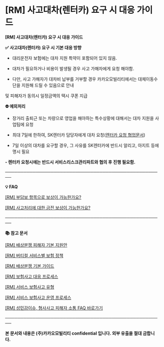 # [RM] 사고대차(렌터카) 요구 시 대응 가이드

**[RM] 사고대차(렌터카) 요구 시 대응 가이드**

**✅ 사고대차(렌터카) 요구 시 기본 대응 방향**

- 대리운전자 보험에는 대차 지원 특약이 포함되어 있지 않음.

- 대차가 필요하거나 비용이 발생될 경우 사고 가해자에게 요청 해야함.

- 다만, 사고 가해자가 대차비 납부를 거부할 경우 카카오모빌리티에서는 대체이동수단을 지원해 드릴 수 있음으로 안내

및 피해자가 동의시 일정금액의 택시 쿠폰 지급

**⛔️ 예외처리**

- 장거리 출퇴근 또는 차량으로 영업을 해야하는 특수상황에 대해서는 대차 지원을 사업팀에 요청

- 최대 7일에 한하여, SK렌터카 담당자에게 대차 요청([렌터카 요청 협업문서](https://docs.google.com/spreadsheets/d/11YKIqReEVgi6C3dM7OZovK8Jw7DUqk5XgXiFtEKNMe8/edit#gid=0))

- 7일 이상의 대차를 요구할 경우, 그 사유를 SK렌터카에 반드시 알리고, 아지트 등에 명시 필요

**- 렌터카 요청시에는 반드시 서비스리스크관리파트와 협의 후 진행 필요함.**

────────────────────────────────────────────────────

****💡 FAQ****

[[RM] 부담보 항목으로 보상이 가능한가요?](https://kakaomobilitysupport.zendesk.com/hc/ko/articles/40683393656729)

[[RM] 사고처리에 대한 금전 보상이 가능한가요?](https://kakaomobilitysupport.zendesk.com/hc/ko/articles/40683118321049)

**────────────────────────────────────────────────────**

**📚 참고 문서**

[[RM] 배상분쟁 피해자 기본 지원안](https://kakaomobilitysupport.zendesk.com/hc/ko/articles/40717919011225)

[[RM] 버티컬 서비스별 보험 정책](https://kakaomobilitysupport.zendesk.com/hc/ko/articles/40716956454681)

[[RM] 배상분쟁 기본 가이드](https://kakaomobilitysupport.zendesk.com/hc/ko/articles/40715116674329)

[[RM] 보험사고 대응 프로세스](https://kakaomobilitysupport.zendesk.com/hc/ko/articles/40717238182553)

[[RM] 서비스 보험사고 유형](https://kakaomobilitysupport.zendesk.com/hc/ko/articles/40721290232729)

[[RM] 서비스 보험사고 운영 프로세스](https://kakaomobilitysupport.zendesk.com/hc/ko/articles/40721365410585)

[[RM] 성민감이슈, 형사사고 피해자 소통 FAQ 바로가기](https://kakaomobilitysupport.zendesk.com/hc/ko/sections/39995774557721--RM-%EC%84%B1%EB%AF%BC%EA%B0%90%EC%9D%B4%EC%8A%88-%ED%98%95%EC%82%AC%EC%82%AC%EA%B3%A0-%ED%94%BC%ED%95%B4%EC%9E%90-%EC%86%8C%ED%86%B5-FAQ)

**────────────────────────────────────────────────────**

**본 문서와 내용은 (주)카카오모빌리티 confidential 입니다. 외부 유출을 절대 금합니다.**